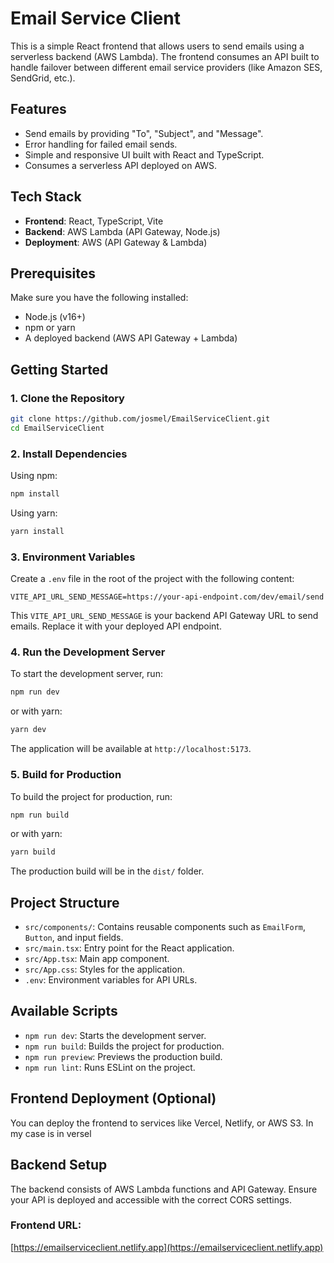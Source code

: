 # Email Service Client

This is a simple React frontend that allows users to send emails using a serverless backend (AWS Lambda). The frontend consumes an API built to handle failover between different email service providers (like Amazon SES, SendGrid, etc.).

## Features

- Send emails by providing "To", "Subject", and "Message".
- Error handling for failed email sends.
- Simple and responsive UI built with React and TypeScript.
- Consumes a serverless API deployed on AWS.

## Tech Stack

- **Frontend**: React, TypeScript, Vite
- **Backend**: AWS Lambda (API Gateway, Node.js)
- **Deployment**: AWS (API Gateway & Lambda)

## Prerequisites

Make sure you have the following installed:

- Node.js (v16+)
- npm or yarn
- A deployed backend (AWS API Gateway + Lambda)

## Getting Started

### 1. Clone the Repository

```bash
git clone https://github.com/josmel/EmailServiceClient.git
cd EmailServiceClient
```

### 2. Install Dependencies

Using npm:

```bash
npm install
```

Using yarn:

```bash
yarn install
```

### 3. Environment Variables

Create a `.env` file in the root of the project with the following content:

```
VITE_API_URL_SEND_MESSAGE=https://your-api-endpoint.com/dev/email/send
```

This `VITE_API_URL_SEND_MESSAGE` is your backend API Gateway URL to send emails. Replace it with your deployed API endpoint.

### 4. Run the Development Server

To start the development server, run:

```bash
npm run dev
```

or with yarn:

```bash
yarn dev
```

The application will be available at `http://localhost:5173`.

### 5. Build for Production

To build the project for production, run:

```bash
npm run build
```

or with yarn:

```bash
yarn build
```

The production build will be in the `dist/` folder.

## Project Structure

- `src/components/`: Contains reusable components such as `EmailForm`, `Button`, and input fields.
- `src/main.tsx`: Entry point for the React application.
- `src/App.tsx`: Main app component.
- `src/App.css`: Styles for the application.
- `.env`: Environment variables for API URLs.

## Available Scripts

- `npm run dev`: Starts the development server.
- `npm run build`: Builds the project for production.
- `npm run preview`: Previews the production build.
- `npm run lint`: Runs ESLint on the project.

## Frontend Deployment (Optional)

You can deploy the frontend to services like Vercel, Netlify, or AWS S3. In my case is in versel

## Backend Setup

The backend consists of AWS Lambda functions and API Gateway. Ensure your API is deployed and accessible with the correct CORS settings.

### Frontend URL:

[https://emailserviceclient.netlify.app](https://emailserviceclient.netlify.app)
